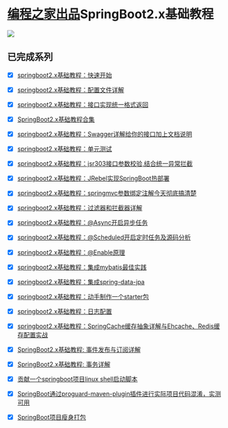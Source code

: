 # [编程之家出品](https://www.codehome.vip/)SpringBoot2.x基础教程

![](https://www.codehome.vip/wp-content/uploads/2020/08/1597015232-codehome.png)


## 已完成系列

- [x] [springboot2.x基础教程：快速开始](https://www.codehome.vip/archives/springboot-starter)
- [x] [springboot2.x基础教程：配置文件详解](https://www.codehome.vip/archives/springboot-yml)
- [x] [springboot2.x基础教程：接口实现统一格式返回](https://www.codehome.vip/archives/springboot-api)
- [x] [SpringBoot2.x基础教程合集](https://www.codehome.vip/archives/springboot-all)
- [x] [springboot2.x基础教程：Swagger详解给你的接口加上文档说明](https://www.codehome.vip/archives/springboot-swagger2)
- [x] [springboot2.x基础教程：单元测试](https://www.codehome.vip/archives/springboot-test)
- [x] [springboot2.x基础教程：jsr303接口参数校验,结合统一异常拦截](https://www.codehome.vip/archives/springboot-jsr303)
- [x] [springboot2.x基础教程：JRebel实现SpringBoot热部署](https://www.codehome.vip/archives/springboot-jrebel)
- [x] [springboot2.x基础教程：springmvc参数绑定注解今天彻底搞清楚](https://www.codehome.vip/archives/springmvc-prama-binding)
- [x] [springboot2.x基础教程：过滤器和拦截器详解](https://www.codehome.vip/archives/springboot-filter)
- [x] [springboot2.x基础教程：@Async开启异步任务](https://www.codehome.vip/archives/springboot-async)
- [x] [springboot2.x基础教程：@Scheduled开启定时任务及源码分析](https://www.codehome.vip/archives/springboot定时任务)
- [x] [springboot2.x基础教程：@Enable原理](https://www.codehome.vip/archives/springboot-enabled)
- [x] [springboot2.x基础教程：集成mybatis最佳实践](https://www.codehome.vip/archives/springboot-mybatis)
- [x] [springboot2.x基础教程：集成spring-data-jpa](https://www.codehome.vip/archives/springboot-jpa)
- [x] [springboot2.x基础教程：动手制作一个starter包](https://www.codehome.vip/archives/springboot-starter-use)
- [x] [springboot2.x基础教程：日志配置](https://www.codehome.vip/archives/springboot-logging)
- [x] [springboot2.x基础教程：SpringCache缓存抽象详解与Ehcache、Redis缓存配置实战](https://www.codehome.vip/archives/springboot-cache)
- [x] [SpringBoot2.x基础教程: 事件发布与订阅详解](https://www.codehome.vip/archives/springboot-sub-pub)
- [x] [SpringBoot2.x基础教程: 事务详解](https://www.codehome.vip/archives/spring-transaction)
- [x] [贡献一个springboot项目linux shell启动脚本](https://www.codehome.vip/archives/springboot-linux-starter)
- [x] [SpringBoot通过proguard-maven-plugin插件进行实际项目代码混淆，实测可用](https://www.codehome.vip/archives/springboot-proguard)
- [x] [SpringBoot项目瘦身打包](https://www.codehome.vip/archives/springboot-package)

